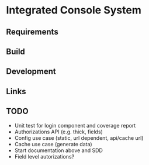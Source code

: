 # Integrated Console System

## Requirements

## Build

## Development

## Links

## TODO

- Unit test for login component and coverage report
- Authorizations API (e.g. thick, fields)
- Config use case (static, url dependent, api/cache url)
- Cache use case (generate data)
- Start documentation above and SDD
- Field level autorizations?
